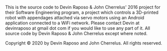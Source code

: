 This is the source code to Devin Raposo & John Cherrelus' 2016 project for their Software Engineering program, a project which controls a 3D-printed robot with appendages attached via servo motors using an Android application connected to a WiFi network. Please contact Devin at devinraposo at gmail dot com if you would like to use any part of it. All source code by Devin Raposo & John Cherrelus except where noted.

Copyright © 2020 by Devin Raposo and John Cherrelus. All rights reserved.
